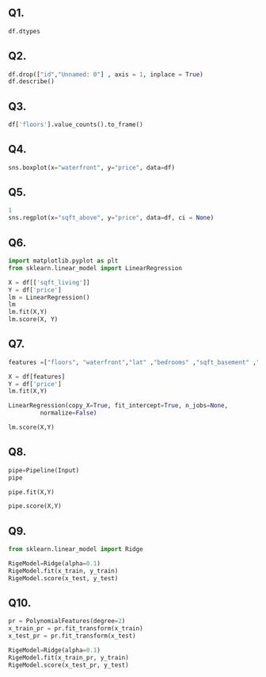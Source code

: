 ## Q1.
```python
df.dtypes
```
## Q2.
```python
df.drop(["id","Unnamed: 0"] , axis = 1, inplace = True)
df.describe()
```
## Q3.
```python
df['floors'].value_counts().to_frame()
```
## Q4.
```python
sns.boxplot(x="waterfront", y="price", data=df)
```
## Q5.
```python
1
sns.regplot(x="sqft_above", y="price", data=df, ci = None)
```
## Q6.
```python
import matplotlib.pyplot as plt
from sklearn.linear_model import LinearRegression

X = df[['sqft_living']]
Y = df['price']
lm = LinearRegression()
lm
lm.fit(X,Y)
lm.score(X, Y)
```
## Q7.
```python
features =["floors", "waterfront","lat" ,"bedrooms" ,"sqft_basement" ,"view" ,"bathrooms","sqft_living15","sqft_above","grade","sqft_living"]     

X = df[features]
Y = df['price']
lm.fit(X,Y)

LinearRegression(copy_X=True, fit_intercept=True, n_jobs=None,
         normalize=False)

lm.score(X,Y)
```
## Q8.
```python
pipe=Pipeline(Input)
pipe

pipe.fit(X,Y)

pipe.score(X,Y)
```
## Q9.
```python
from sklearn.linear_model import Ridge

RigeModel=Ridge(alpha=0.1)
RigeModel.fit(x_train, y_train)
RigeModel.score(x_test, y_test)
```
## Q10.
```python
pr = PolynomialFeatures(degree=2)
x_train_pr = pr.fit_transform(x_train)
x_test_pr = pr.fit_transform(x_test)

RigeModel=Ridge(alpha=0.1)
RigeModel.fit(x_train_pr, y_train)
RigeModel.score(x_test_pr, y_test)
```
